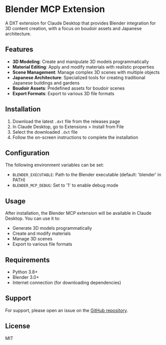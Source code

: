 # Blender MCP Extension

A DXT extension for Claude Desktop that provides Blender integration for 3D content creation, with a focus on boudoir assets and Japanese architecture.

## Features

- **3D Modeling**: Create and manipulate 3D models programmatically
- **Material Editing**: Apply and modify materials with realistic properties
- **Scene Management**: Manage complex 3D scenes with multiple objects
- **Japanese Architecture**: Specialized tools for creating traditional Japanese buildings and gardens
- **Boudoir Assets**: Predefined assets for boudoir scenes
- **Export Formats**: Export to various 3D file formats

## Installation

1. Download the latest `.dxt` file from the releases page
2. In Claude Desktop, go to Extensions > Install from File
3. Select the downloaded `.dxt` file
4. Follow the on-screen instructions to complete the installation

## Configuration

The following environment variables can be set:

- `BLENDER_EXECUTABLE`: Path to the Blender executable (default: 'blender' in PATH)
- `BLENDER_MCP_DEBUG`: Set to '1' to enable debug mode

## Usage

After installation, the Blender MCP extension will be available in Claude Desktop. You can use it to:

- Generate 3D models programmatically
- Create and modify materials
- Manage 3D scenes
- Export to various file formats

## Requirements

- Python 3.8+
- Blender 3.0+
- Internet connection (for downloading dependencies)

## Support

For support, please open an issue on the [GitHub repository](https://github.com/sandraschi/blender-mcp/issues).

## License

MIT
